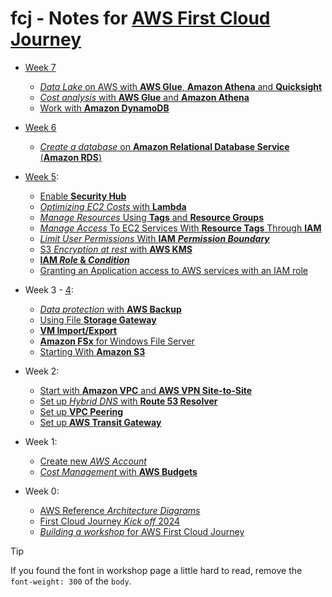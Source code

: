 # fcj - Notes for [AWS First Cloud Journey]

- [Week 7](./week-7.md)

  - [_Data Lake_ on AWS with **AWS Glue**, **Amazon Athena** and **Quicksight**](./000035-data-lake-on-aws.md)
  - [_Cost analysis_ with **AWS Glue** and **Amazon Athena**](./000040-cost-and-performance-analysis-with-aws-glue-and-amazon-athena.md)
  - [Work with **Amazon DynamoDB**](./000060-work-with-amazon-dynamodb.md)

- [Week 6](./week-6.md)

  - [_Create a database_ on **Amazon Relational Database Service** (**Amazon RDS**)](./000005-create-a-database-on-amazon-relational-database-service-amazon-rds.md)

- [Week 5](./week-5.md):

  - [Enable **Security Hub**](./000018-enable-security-hub.md)
  - [_Optimizing EC2 Costs_ with **Lambda**](./000022-optimizing-ec2-costs-with-lambda.md)
  - [_Manage Resources_ Using **Tags** and **Resource Groups**](000027-manage-resources-using-tags-and-resource-groups.md)
  - [_Manage Access_ To EC2 Services With **Resource Tags** Through **IAM**](000028-manage-access-to-ec2-services-with-resource-tags-through-iam.md)
  - [_Limit User Permissions_ With **IAM** **_Permission Boundary_**](000030-limit-user-permissions-with-iam-permission-boundary.md)
  - [S3 _Encryption at rest_ with **AWS KMS**](000033-s3-encryption-at-rest-with-aws-kms.md)
  - [**IAM _Role_ & _Condition_**](000044-iam-role-and-condition.md)
  - [Granting an Application access to AWS services with an IAM role](000048-granting-an-application-access-to-aws-services-with-an-iam-role.md)

- Week 3 - [4](./week-4.md):

  - [_Data protection_ with **AWS Backup**](./000013-data-protection-with-aws-backup.md)
  - [Using File **Storage Gateway**](./000024-using-file-storage-gateway.md)
  - [**VM Import/Export**](./000014-vm-import-export.md)
  - [**Amazon FSx** for Windows File Server](./000025-amazon-fsx-for-windows-file-server.md)
  - [Starting With **Amazon S3**](./000057-starting-with-amazon-s3.md)

- Week 2:

  - [Start with **Amazon VPC** and **AWS VPN Site-to-Site**](./000003-amazon-vpc-and-aws-vpn-site-to-site.md)
  - [Set up _Hybrid DNS_ with **Route 53 Resolver**](./000010-set-up-hybrid-dns-with-route-53-resolver.md)
  - [Set up **VPC Peering**](./000019-set-up-vpc-peering.md)
  - [Set up **AWS Transit Gateway**](./000020-set-up-aws-transit-gateway.md)

- Week 1:

  - [Create new _AWS Account_](000001-creating-your-first-aws-account.md)
  - [_Cost Management_ with **AWS Budgets**](000007-cost-management-with-aws-budgets.md)

- Week 0:

  - [AWS Reference _Architecture Diagrams_](./week-0-010-aws-diagrams.md)
  - [First Cloud Journey _Kick off_ 2024](./week-0-020-first-cloud-journey-kick-off-2024.md)
  - [_Building a workshop_ for AWS First Cloud Journey](./week-0-030-building-a-workshop-for-aws-first-cloud-journey.md)

> [!TIP]
> If you found the font in workshop page a little hard to read, remove the `font-weight: 300` of the `body`.

[AWS First Cloud Journey]: https://cloudjourney.awsstudygroup.com/
